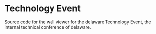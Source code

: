 # Technology Event
Source code for the wall viewer for the delaware Technology Event, the internal technical conference of delaware.
